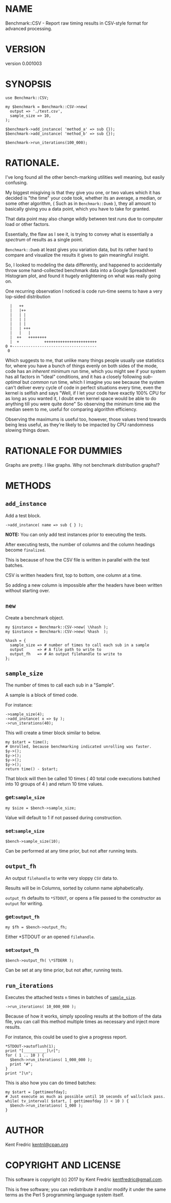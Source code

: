 # NAME

Benchmark::CSV - Report raw timing results in CSV-style format for advanced processing.

# VERSION

version 0.001003

# SYNOPSIS

    use Benchmark::CSV;

    my $benchmark = Benchmark::CSV->new(
      output => './test.csv',
      sample_size => 10,
    );

    $benchmark->add_instance( 'method_a' => sub {});
    $benchmark->add_instance( 'method_b' => sub {});

    $benchmark->run_iterations(100_000);

# RATIONALE.

I've long found all the other bench-marking utilities well meaning, but easily confusing.

My biggest misgiving is that they give you one, or two values which it has decided is "the time" your code took,
whether its an average, a median, or some other algorithm, ( Such as in `Benchmark::Dumb` ), they all amount to basically giving
you a data point, which you have to take for granted.

That data point may also change wildly between test runs due to computer load or other factors.

Essentially, the flaw as I see it, is trying to convey what is essentially a _spectrum_ of results as a single point.

`Benchmark::Dumb` at least gives you variation data, but its rather hard to compare and visualize the results it gives to gain
meaningful insight.

So, I looked to modeling the data differently, and happened to accidentally throw some hand-collected benchmark data into a
Google Spreadsheet Histogram plot, and found it hugely enlightening on what was really going on.

One recurring observation I noticed is code run-time seems to have a very lop-sided distribution

      |   ++
      |   |++
      |   | |
      |   | |
      |   | |
      |   | +++
      |   |   |
      |  ++   ++++++++
      |  +           +++++++++++++++++++++++
    0 +-------------------------------------
     0

Which suggests to me, that unlike many things people usually use statistics for,
where you have a bunch of things evenly on both sides of the mode, code has an _inherent_ minimum run time,
which you might see if your system has all factors in "ideal" conditions, and it has a closely following _sub-optimal_ but
_common_ run time, which I imagine you see because the system can't deliver every cycle of code
in perfect situations every time, even the kernel is selfish and says "Well, if I let your code have exactly 100% CPU for as
long as you wanted it, I doubt even kernel space would be able to do anything till you were quite done"
So observing the minimum time `AND` the median seem to me, useful for comparing algorithm efficiency.

Observing the maximums is useful too, however, those values trend towards being less useful, as they're likely to be impacted by
CPU randomness slowing things down.

# RATIONALE FOR DUMMIES

Graphs are pretty. I like graphs. Why not benchmark distribution graphs!?

# METHODS

## `add_instance`

Add a test block.

    ->add_instance( name => sub { } );

**NOTE:** You can only add test instances prior to executing the tests.

After executing tests, the number of columns and the column headings become `finalized`.

This is because of how the CSV file is written in parallel with the test batches.

CSV is written headers first, top to bottom, one column at a time.

So adding a new column is impossible after the headers have been written without starting over.

## `new`

Create a benchmark object.

    my $instance = Benchmark::CSV->new( \%hash );
    my $instance = Benchmark::CSV->new( %hash  );

    %hash = {
      sample_size => # number of times to call each sub in a sample
      output      => # A file path to write to
      output_fh   => # An output filehandle to write to
    };

## `sample_size`

The number of times to call each sub in a "Sample".

A sample is a block of timed code.

For instance:

    ->sample_size(4);
    ->add_instance( x => $y );
    ->run_iterations(40);

This will create a timer block similar to below.

    my $start = time();
    # Unrolled, because benchmarking indicated unrolling was faster.
    $y->();
    $y->();
    $y->();
    $y->();
    return time() - $start;

That block will then be called 10 times ( 40 total code executions batched into 10 groups of 4 )
and return 10 time values.

### get:`sample_size`

    my $size = $bench->sample_size;

Value will default to 1 if not passed during construction.

### set:`sample_size`

    $bench->sample_size(10);

Can be performed at any time prior, but not after running tests.

## `output_fh`

An output `filehandle` to write very sloppy `CSV` data to.

Results will be in Columns, sorted by column name alphabetically.

`output_fh` defaults to `*STDOUT`, or opens a file passed to the constructor as `output` for writing.

### get:`output_fh`

    my $fh = $bench->output_fh;

Either \*STDOUT or an opened `filehandle`.

### set:`output_fh`

    $bench->output_fh( \*STDERR );

Can be set at any time prior, but not after, running tests.

## `run_iterations`

Executes the attached tests `n` times in batches of [`sample_size`](#sample_size).

    ->run_iterations( 10_000_000 );

Because of how it works, simply spooling results at the bottom of the data file, you can call this method
multiple times as necessary and inject more results.

For instance, this could be used to give a progress report.

    *STDOUT->autoflush(1);
    print "[__________]\r[";
    for ( 1 .. 10 ) {
      $bench->run_iterations( 1_000_000 );
      print "#";
    }
    print "]\n";

This is also how you can do timed batches:

    my $start = [gettimeofday];
    # Just execute as much as possible until 10 seconds of wallclock pass.
    while( tv_interval( $start, [ gettimeofday ]) < 10 ) {
      $bench->run_iterations( 1_000 );
    }

# AUTHOR

Kent Fredric <kentnl@cpan.org>

# COPYRIGHT AND LICENSE

This software is copyright (c) 2017 by Kent Fredric <kentfredric@gmail.com>.

This is free software; you can redistribute it and/or modify it under
the same terms as the Perl 5 programming language system itself.
